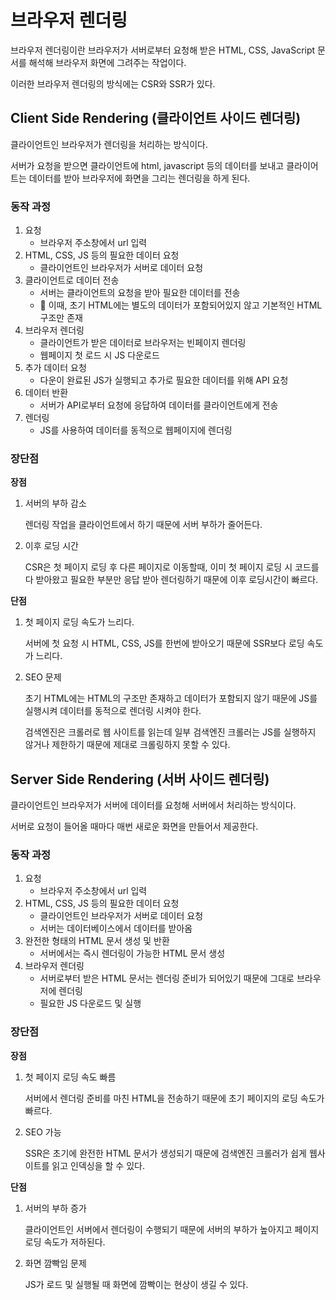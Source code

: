 # 브라우저 렌더링

브라우저 렌더링이란 브라우저가 서버로부터 요청해 받은 HTML, CSS, JavaScript 문서를 해석해 브라우저 화면에 그려주는 작업이다.

이러한 브라우저 렌더링의 방식에는 CSR와 SSR가 있다.

## Client Side Rendering (클라이언트 사이드 렌더링)

클라이언트인 브라우저가 렌더링을 처리하는 방식이다.

서버가 요청을 받으면 클라이언트에 html, javascript 등의 데이터를 보내고 클라이어트는 데이터를 받아 브라우저에 화면을 그리는 렌더링을 하게 된다.

### 동작 과정

1. 요청
   - 브라우저 주소창에서 url 입력
2. HTML, CSS, JS 등의 필요한 데이터 요청
   - 클라이언트인 브라우저가 서버로 데이터 요청
3. 클라이언트로 데이터 전송
   - 서버는 클라이언트의 요청을 받아 필요한 데이터를 전송
   - 📍 이때, 초기 HTML에는 별도의 데이터가 포함되어있지 않고 기본적인 HTML 구조만 존재
4. 브라우저 렌더링
   - 클라이언트가 받은 데이터로 브라우저는 빈페이지 렌더링
   - 웹페이지 첫 로드 시 JS 다운로드
5. 추가 데이터 요청
   - 다운이 완료된 JS가 실행되고 추가로 필요한 데이터를 위해 API 요청
6. 데이터 반환
   - 서버가 API로부터 요청에 응답하여 데이터를 클라이언트에게 전송
7. 렌더링
   - JS를 사용하여 데이터를 동적으로 웹페이지에 렌더링

### 장단점

**장점**

1. 서버의 부하 감소

   렌더링 작업을 클라이언트에서 하기 때문에 서버 부하가 줄어든다.

2. 이후 로딩 시간

   CSR은 첫 페이지 로딩 후 다른 페이지로 이동할때, 이미 첫 페이지 로딩 시 코드를 다 받아왔고 필요한 부분만 응답 받아 렌더링하기 때문에 이후 로딩시간이 빠르다.

**단점**

1.  첫 페이지 로딩 속도가 느리다.

    서버에 첫 요청 시 HTML, CSS, JS를 한번에 받아오기 때문에 SSR보다 로딩 속도가 느리다.

2.  SEO 문제

    초기 HTML에는 HTML의 구조만 존재하고 데이터가 포함되지 않기 때문에 JS를 실행시켜 데이터를 동적으로 렌더링 시켜야 한다.

    검색엔진은 크롤러로 웹 사이트를 읽는데 일부 검색엔진 크롤러는 JS를 실행하지 않거나 제한하기 때문에 제대로 크롤링하지 못할 수 있다.

## Server Side Rendering (서버 사이드 렌더링)

클라이언트인 브라우저가 서버에 데이터를 요청해 서버에서 처리하는 방식이다.

서버로 요청이 들어올 때마다 매번 새로운 화면을 만들어서 제공한다.

### 동작 과정

1. 요청
   - 브라우저 주소창에서 url 입력
2. HTML, CSS, JS 등의 필요한 데이터 요청
   - 클라이언트인 브라우저가 서버로 데이터 요청
   - 서버는 데이터베이스에서 데이터를 받아옴
3. 완전한 형태의 HTML 문서 생성 및 반환
   - 서버에서는 즉시 렌더링이 가능한 HTML 문서 생성
4. 브라우저 렌더링
   - 서버로부터 받은 HTML 문서는 렌더링 준비가 되어있기 때문에 그대로 브라우저에 렌더링
   - 필요한 JS 다운로드 및 실행

### 장단점

**장점**

1. 첫 페이지 로딩 속도 빠름

   서버에서 렌더링 준비를 마친 HTML을 전송하기 때문에 초기 페이지의 로딩 속도가 빠르다.

2. SEO 가능

   SSR은 초기에 완전한 HTML 문서가 생성되기 때문에 검색엔진 크롤러가 쉽게 웹사이트를 읽고 인덱싱을 할 수 있다.

**단점**

1. 서버의 부하 증가

   클라이언트인 서버에서 렌더링이 수행되기 때문에 서버의 부하가 높아지고 페이지 로딩 속도가 저하된다.

2. 화면 깜빡임 문제

   JS가 로드 및 실행될 때 화면에 깜빡이는 현상이 생길 수 있다.
